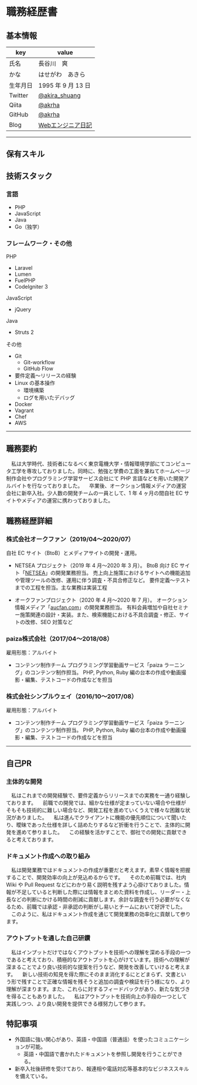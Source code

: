 # 職務経歴書

## 基本情報

|key|value|
|---|---|
|氏名|長谷川　爽|
|かな|はせがわ　あきら|
|生年月日|1995 年 9 月 13 日|
|Twitter|[@akira_shuang](https://twitter.com/akira_shuang)|
|Qiita|[@akrha](https://qiita.com/akrha)|
|GitHub|[@akrha](https://github.com/akrha)|
|Blog|[Webエンジニア日記](https://akr-web.tk)|

---

## 保有スキル

## 技術スタック

### 言語

- PHP
- JavaScript
- Java
- Go（独学）

### フレームワーク・その他

PHP

- Laravel
- Lumen
- FuelPHP
- CodeIgniter 3

JavaScript

- jQuery

Java

- Struts 2

その他

- Git
  - Git-workflow
  - GitHub Flow
- 要件定義〜リリースの経験
- Linux の基本操作
  - 環境構築
  - ログを用いたデバッグ
- Docker
- Vagrant
- Chef
- AWS

---

## 職務要約

　私は大学時代、技術者になるべく東京電機大学・情報環境学部にてコンピュータ工学を専攻しておりました。同時に、勉強と学費の工面を兼ねてホームページ制作会社やプログラミング学習サービス会社にて PHP 言語などを用いた開発アルバイトを行なっておりました。
　卒業後、オークション情報メディアの運営会社に新卒入社。少人数の開発チームの一員として、1 年 4 ヶ月の間自社 EC サイトやメディアの運営に携わっておりました。

## 職務経歴詳細

### 株式会社オークファン（2019/04〜2020/07）

自社 EC サイト（BtoB）とメディアサイトの開発・運用。

- NETSEA プロジェクト（2019 年 4 月〜2020 年 3 月）。
BtoB 向け EC サイト「[NETSEA](https://netsea.jp)」の開発業務担当。
売上向上施策におけるサイトへの機能追加や管理ツールの改修、運用に伴う調査・不具合修正など。
要件定義〜テストまでの工程を担当。主な業務は実装工程

- オークファンプロジェクト（2020 年 4 月〜2020 年 7 月）。
オークション情報メディア「[aucfan.com](https://aucfan.com)」の開発業務担当。
有料会員増加や自社セミナー施策関連の設計・実装。また、検索機能における不具合調査・修正、サイトの改修、SEO 対策など

### paiza株式会社（2017/04〜2018/08）

雇用形態：アルバイト

- コンテンツ制作チーム
プログラミング学習動画サービス「paiza ラーニング」のコンテンツ制作担当。
PHP, Python, Ruby 編の台本の作成や動画撮影・編集、テストコードの作成などを担当

### 株式会社シンプルウェイ（2016/10〜2017/08）

雇用形態：アルバイト

- コンテンツ制作チーム
プログラミング学習動画サービス「paiza ラーニング」のコンテンツ制作担当。
PHP, Python, Ruby 編の台本の作成や動画撮影・編集、テストコードの作成などを担当

---

## 自己PR

### 主体的な開発

　私はこれまでの開発経験で、要件定義からリリースまでの実務を一通り経験しております。
　前職での開発では、細かな仕様が定まっていない場合や仕様がそもそも技術的に難しい場合など、開発工程を進めていくうえで様々な困難な状況がありました。
　私は進んでクライアントに機能の優先順位について聞いたり、曖昧であった仕様を詳しく詰めたりするなど折衝を行うことで、主体的に開発を進めて参りました。
　この経験を活かすことで、御社での開発に貢献できると考えております。

### ドキュメント作成への取り組み

　私は開発業務ではドキュメントの作成が重要だと考えます。素早く情報を把握することで、開発効率の向上が見込めるからです。
　そのため前職では、社内 Wiki や Pull Request などにわかり易く説明を残すよう心掛けておりました。情報が不足していると判断した際には情報をまとめた資料を作成し、リーダー・上長などの判断にかける時間の削減に貢献します。余計な調査を行う必要がなくなるため、前職では承認・非承認の判断がし易いとチームにおいて好評でした。
　このように、私はドキュメント作成を通じて開発業務の効率化に貢献して参ります。

### アウトプットを通した自己研鑽

　私はインプットだけではなくアウトプットを技術への理解を深める手段の一つであると考えており、積極的なアウトプットを心がけています。技術への理解が深まることでより良い技術的な提案を行うなど、開発を改善していけると考えます。
　新しい技術の知見を得た際にそのまま消化するにとどまらず、文書という形で残すことで正確な情報を残そうと追加の調査や検証を行う様になり、より理解が深まります。また、これらに対するフィードバックがあり、新たな気づきを得ることもありました。
　私はアウトプットを技術向上の手段の一つとして実践しつつ、より良い開発を提供できる様努力して参ります。

## 特記事項

- 外国語に強い関心があり、英語・中国語（普通話）を使ったコミュニケーションが可能。
  - 英語・中国語で書かれたドキュメントを参照し開発を行うことができる。
- 新卒入社後研修を受けており、報連相や電話対応等基本的なビジネススキルを備えている。
